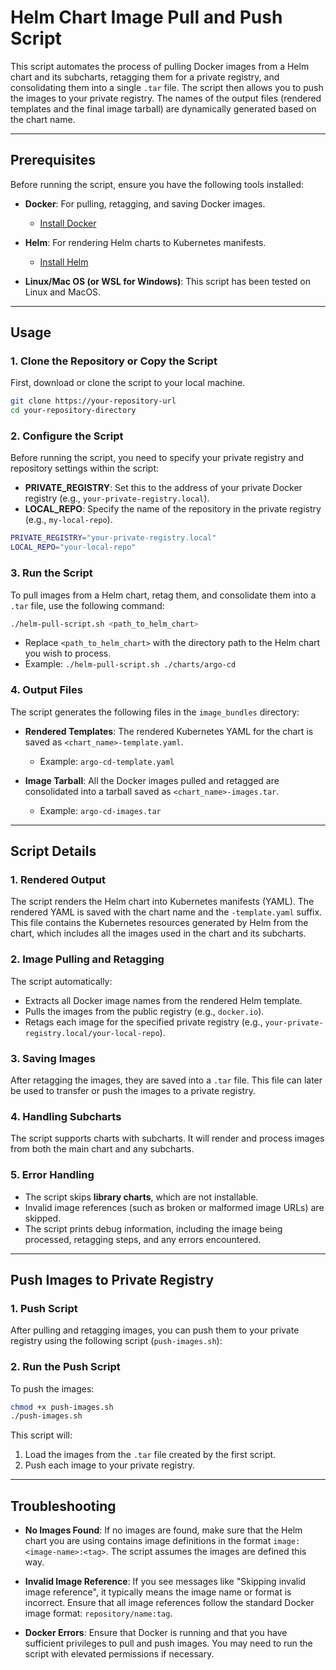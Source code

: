 

# Helm Chart Image Pull and Push Script

This script automates the process of pulling Docker images from a Helm chart and its subcharts, retagging them for a private registry, and consolidating them into a single `.tar` file. The script then allows you to push the images to your private registry. The names of the output files (rendered templates and the final image tarball) are dynamically generated based on the chart name.

---

## Prerequisites

Before running the script, ensure you have the following tools installed:

- **Docker**: For pulling, retagging, and saving Docker images.
  - [Install Docker](https://docs.docker.com/get-docker/)
  
- **Helm**: For rendering Helm charts to Kubernetes manifests.
  - [Install Helm](https://helm.sh/docs/intro/install/)
  
- **Linux/Mac OS (or WSL for Windows)**: This script has been tested on Linux and MacOS.

---

## Usage

### 1. **Clone the Repository or Copy the Script**

First, download or clone the script to your local machine.

```bash
git clone https://your-repository-url
cd your-repository-directory
```

### 2. **Configure the Script**

Before running the script, you need to specify your private registry and repository settings within the script:

- **PRIVATE_REGISTRY**: Set this to the address of your private Docker registry (e.g., `your-private-registry.local`).
- **LOCAL_REPO**: Specify the name of the repository in the private registry (e.g., `my-local-repo`).

```bash
PRIVATE_REGISTRY="your-private-registry.local"
LOCAL_REPO="your-local-repo"
```

### 3. **Run the Script**

To pull images from a Helm chart, retag them, and consolidate them into a `.tar` file, use the following command:

```bash
./helm-pull-script.sh <path_to_helm_chart>
```

- Replace `<path_to_helm_chart>` with the directory path to the Helm chart you wish to process.
- Example: `./helm-pull-script.sh ./charts/argo-cd`

### 4. **Output Files**

The script generates the following files in the `image_bundles` directory:

- **Rendered Templates**: The rendered Kubernetes YAML for the chart is saved as `<chart_name>-template.yaml`.
  - Example: `argo-cd-template.yaml`
  
- **Image Tarball**: All the Docker images pulled and retagged are consolidated into a tarball saved as `<chart_name>-images.tar`.
  - Example: `argo-cd-images.tar`

---

## Script Details

### 1. **Rendered Output**

The script renders the Helm chart into Kubernetes manifests (YAML). The rendered YAML is saved with the chart name and the `-template.yaml` suffix. This file contains the Kubernetes resources generated by Helm from the chart, which includes all the images used in the chart and its subcharts.

### 2. **Image Pulling and Retagging**

The script automatically:

- Extracts all Docker image names from the rendered Helm template.
- Pulls the images from the public registry (e.g., `docker.io`).
- Retags each image for the specified private registry (e.g., `your-private-registry.local/your-local-repo`).

### 3. **Saving Images**

After retagging the images, they are saved into a `.tar` file. This file can later be used to transfer or push the images to a private registry.

### 4. **Handling Subcharts**

The script supports charts with subcharts. It will render and process images from both the main chart and any subcharts.

### 5. **Error Handling**

- The script skips **library charts**, which are not installable.
- Invalid image references (such as broken or malformed image URLs) are skipped.
- The script prints debug information, including the image being processed, retagging steps, and any errors encountered.

---

## Push Images to Private Registry

### 1. **Push Script**

After pulling and retagging images, you can push them to your private registry using the following script (`push-images.sh`):

### 2. **Run the Push Script**

To push the images:

```bash
chmod +x push-images.sh
./push-images.sh
```

This script will:

1. Load the images from the `.tar` file created by the first script.
2. Push each image to your private registry.

---

## Troubleshooting

- **No Images Found**: If no images are found, make sure that the Helm chart you are using contains image definitions in the format `image: <image-name>:<tag>`. The script assumes the images are defined this way.
  
- **Invalid Image Reference**: If you see messages like "Skipping invalid image reference", it typically means the image name or format is incorrect. Ensure that all image references follow the standard Docker image format: `repository/name:tag`.

- **Docker Errors**: Ensure that Docker is running and that you have sufficient privileges to pull and push images. You may need to run the script with elevated permissions if necessary.